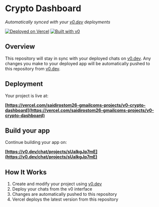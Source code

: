 # Crypto Dashboard

*Automatically synced with your [v0.dev](https://v0.dev) deployments*

[![Deployed on Vercel](https://img.shields.io/badge/Deployed%20on-Vercel-black?style=for-the-badge&logo=vercel)](https://vercel.com/saidirostom26-gmailcoms-projects/v0-crypto-dashboard)
[![Built with v0](https://img.shields.io/badge/Built%20with-v0.dev-black?style=for-the-badge)](https://v0.dev/chat/projects/sUaIkgJp7mE)

## Overview

This repository will stay in sync with your deployed chats on [v0.dev](https://v0.dev).
Any changes you make to your deployed app will be automatically pushed to this repository from [v0.dev](https://v0.dev).

## Deployment

Your project is live at:

**[https://vercel.com/saidirostom26-gmailcoms-projects/v0-crypto-dashboard](https://vercel.com/saidirostom26-gmailcoms-projects/v0-crypto-dashboard)**

## Build your app

Continue building your app on:

**[https://v0.dev/chat/projects/sUaIkgJp7mE](https://v0.dev/chat/projects/sUaIkgJp7mE)**

## How It Works

1. Create and modify your project using [v0.dev](https://v0.dev)
2. Deploy your chats from the v0 interface
3. Changes are automatically pushed to this repository
4. Vercel deploys the latest version from this repository